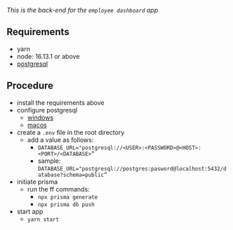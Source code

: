 _This is the back-end for the `employee dashboard` app_

## Requirements
- yarn
- node: 16.13.1 or above
- [postgresql](https://www.postgresql.org/)

## Procedure
- install the requirements above
- configure postgresql
    - [windows](https://www.postgresqltutorial.com/postgresql-getting-started/install-postgresql/)
    - [macos](https://www.postgresqltutorial.com/postgresql-getting-started/install-postgresql-macos/)
- create a `.env` file in the root directory
    - add a value as follows:
        - `DATABASE_URL="postgresql://<USER>:<PASSWORD>@<HOST>:<PORT>/<DATABASE>”`
        - sample: `DATABASE_URL="postgresql://postgres:pasword@localhost:5432/database?schema=public”`
- initiate prisma
    - run the ff commands:
        - `npx prisma generate`
        - `npx prisma db push`
- start app
    - `yarn start`
